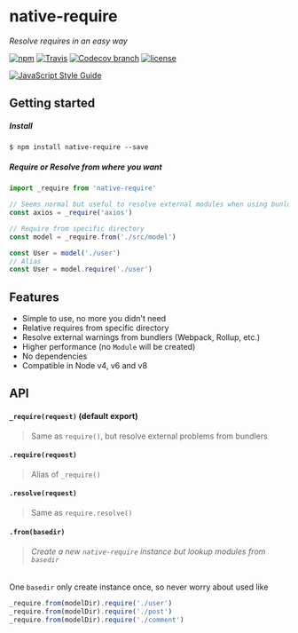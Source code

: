 native-require
==============

*Resolve requires in an easy way*

[![npm](https://img.shields.io/npm/v/native-require.svg)](https://www.npmjs.com/package/native-require)
[![Travis](https://img.shields.io/travis/shirohana/native-require.svg)](https://www.npmjs.com/package/native-require)
[![Codecov branch](https://img.shields.io/codecov/c/github/shirohana/native-require/dev.svg)](https://codecov.io/gh/shirohana/native-require/branch/dev)
[![license](https://img.shields.io/github/license/shirohana/native-require.svg)](https://www.npmjs.com/package/native-require)

[![JavaScript Style Guide](https://cdn.rawgit.com/standard/standard/master/badge.svg)](https://github.com/standard/standard)

Getting started
---------------

##### Install
```
$ npm install native-require --save
```

##### Require or Resolve from where you want
```javascript
import _require from 'native-require'

// Seems normal but useful to resolve external modules when using bunlders
const axios = _require('axios')

// Require from specific directory
const model = _require.from('./src/model')

const User = model('./user')
// Alias
const User = model.require('./user')
```

Features
--------

- Simple to use, no more you didn't need
- Relative requires from specific directory
- Resolve external warnings from bundlers (Webpack, Rollup, etc.)
- Higher performance (no `Module` will be created)
- No dependencies
- Compatible in Node v4, v6 and v8

API
---

#### `_require(request)` (default export)

> Same as `require()`, but resolve external problems from bundlers

#### `.require(request)`

> Alias of `_require()`

#### `.resolve(request)`

> Same as `require.resolve()`

#### `.from(basedir)`

> ###### Create a new `native-require` instance but lookup modules from `basedir`

One `basedir` only create instance once, so never worry about used like

```javascript
_require.from(modelDir).require('./user')
_require.from(modelDir).require('./post')
_require.from(modelDir).require('./comment')
```
